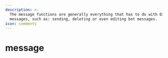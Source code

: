 ```yaml
---
description: >-
  The message functions are generally everything that has to do with Discord
  messages, such as: sending, deleting or even editing bot messages.
icon: comments
---
```


# message

